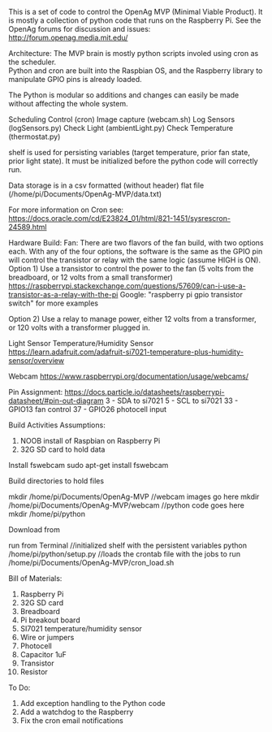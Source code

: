 This is a set of code to control the OpenAg MVP (Minimal Viable Product).  It is mostly a collection of python code that runs on the Raspberry Pi.  See the OpenAg forums for discussion and issues:
http://forum.openag.media.mit.edu/


Architecture:
The MVP brain is mostly python scripts involed using cron as the scheduler.  
Python and cron are built into the Raspbian OS, and the Raspberry library to manipulate GPIO pins is already loaded.

The Python is modular so additions and changes can easily be made without affecting the whole system.

Scheduling Control (cron)
    Image capture (webcam.sh)
    Log Sensors (logSensors.py)
    Check Light (ambientLight.py)
    Check Temperature (thermostat.py)

shelf is used for persisting variables (target temperature, prior fan state, prior light state).  It must be initialized before the python code will correctly run.

Data storage is in a csv formatted (without header) flat file (/home/pi/Documents/OpenAg-MVP/data.txt)

For more information on Cron see:
https://docs.oracle.com/cd/E23824_01/html/821-1451/sysrescron-24589.html

Hardware Build:
Fan:
There are two flavors of the fan build, with two options each.  With any of the four options, the software is the same as the GPIO pin will control the transistor or relay with the same logic (assume HIGH is ON).
Option 1) Use a transistor to control the power to the fan (5 volts from the breadboard, or 12 volts from a small transformer)
https://raspberrypi.stackexchange.com/questions/57609/can-i-use-a-transistor-as-a-relay-with-the-pi
Google: "raspberry pi gpio transistor switch" for more examples

Option 2) Use a relay to manage power, either 12 volts from a transformer, or 120 volts with a transformer plugged in.

Light Sensor
Temperature/Humidity Sensor
https://learn.adafruit.com/adafruit-si7021-temperature-plus-humidity-sensor/overview

Webcam
https://www.raspberrypi.org/documentation/usage/webcams/


Pin Assignment:
https://docs.particle.io/datasheets/raspberrypi-datasheet/#pin-out-diagram
3 - SDA to si7021
5 - SCL to si7021
33 - GPIO13 fan control
37 - GPIO26 photocell input

Build Activities
Assumptions:
1) NOOB install of Raspbian on Raspberry Pi
2) 32G SD card to hold data

Install fswebcam
sudo apt-get install fswebcam

Build directories to hold files

mkdir /home/pi/Documents/OpenAg-MVP
//webcam images go here
mkdir /home/pi/Documents/OpenAg-MVP/webcam
//python code goes here
mkdir /home/pi/python

Download from 

run from Terminal
//initialized shelf with the persistent variables
python /home/pi/python/setup.py
//loads the crontab file with the jobs to run
/home/pi/Documents/OpenAg-MVP/cron_load.sh

Bill of Materials:
1) Raspberry Pi
2) 32G SD card
3) Breadboard
4) Pi breakout board
5) SI7021 temperature/humidity sensor
6) Wire or jumpers
7) Photocell
8) Capacitor 1uF
9) Transistor
10) Resistor

To Do:
1) Add exception handling to the Python code
2) Add a watchdog to the Raspberry
3) Fix the cron email notifications
